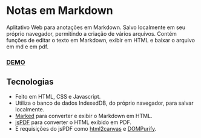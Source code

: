 # Notas em Markdown

Aplitativo Web para anotações em Markdown. Salvo localmente em seu próprio navegador, permitindo a criação de vários arquivos. Contém funções de editar o texto em Markdown, exibir em HTML e baixar o arquivo em md e em pdf.

### [DEMO](https://guigiusti.com/NotasEmMarkdown/)
## Tecnologias

- Feito em HTML, CSS e Javascript.
- Utiliza o banco de dados IndexedDB, do próprio navegador, para salvar localmente.
- [Marked](https://github.com/markedjs/marked) para converter e exibir o Markdown em HTML.
- [jsPDF](https://github.com/parallax/jsPDF) para converter o HTML exibido em PDF.
- E requisições do jsPDF como [html2canvas](https://github.com/niklasvh/html2canvas) e [DOMPurify](https://github.com/cure53/DOMPurify).
